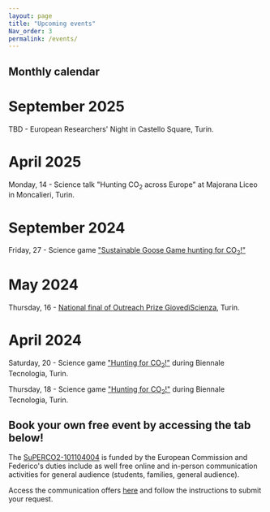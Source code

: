 ```yaml
---
layout: page
title: "Upcoming events"
Nav_order: 3
permalink: /events/
---
```


## Monthly calendar

# September 2025
TBD - European Researchers' Night in Castello Square, Turin.

# April 2025
Monday, 14 - Science talk "Hunting CO<sub>2</sub> across Europe" at Majorana Liceo in Moncalieri, Turin.

# September 2024
Friday, 27 - Science game ["Sustainable Goose Game hunting for CO<sub>2</sub>!"](https://unightproject.eu/it/eventi/la-notte-europea-delle-ricercatrici-e-dei-ricercatori-torino?day=1727395200&ecat=32&topics=19&sort=default)

# May 2024
Thursday, 16 - [National final of Outreach Prize GiovedìScienza](https://www.giovediscienza.it/it/premio-edizioni-precedenti), Turin.

# April 2024
Saturday, 20 - Science game ["Hunting for CO<sub>2</sub>!"](https://www.biennaletecnologia.it/evento/a-caccia-di-co2-3/) during Biennale Tecnologia, Turin.

Thursday, 18 - Science game ["Hunting for CO<sub>2</sub>!"](https://www.biennaletecnologia.it/evento/a-caccia-di-co2/) during Biennale Tecnologia, Turin.

## Book your own free event by accessing the tab below!
The [SuPERCO2-101104004](https://cordis.europa.eu/project/id/101104004) is funded by the European Commission and Federico's duties include as well free online and in-person communication activities for general audience (students, families, general audience).

Access the communication offers [here](https://fededat.github.io/talk/) and follow the instructions to submit your request.
 
